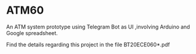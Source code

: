 # ATM60
An ATM system prototype using Telegram Bot as UI ,involving Arduino and Google spreadsheet. 

Find the details regarding this project in the file BT20ECE060*.pdf

